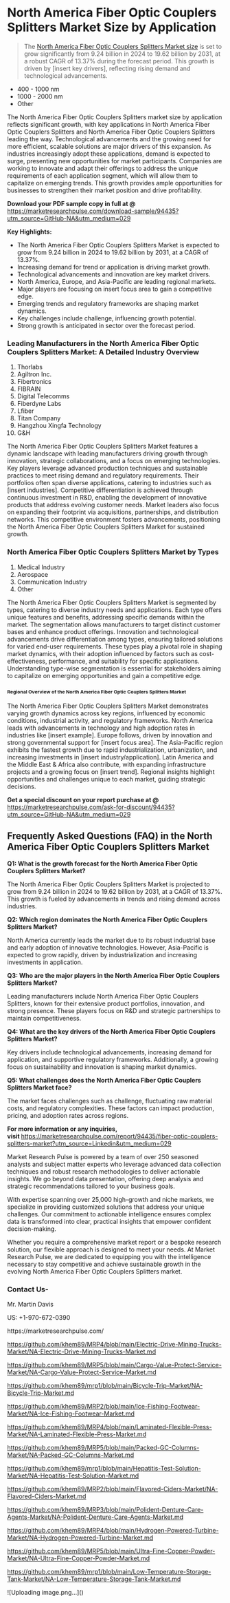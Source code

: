 <h1>North America Fiber Optic Couplers Splitters Market&nbsp;Size by Application</h1><blockquote><p>The <a href="https://marketresearchpulse.com/download-sample/94435?utm_source=GitHub-NA&amp;utm_medium=029">North America Fiber Optic Couplers Splitters Market size</a> is set to grow significantly from 9.24 billion in 2024 to 19.62 billion by 2031, at a robust CAGR of 13.37% during the forecast period. This growth is driven by [insert key drivers], reflecting rising demand and technological advancements.</p></blockquote><ul><li>400 - 1000 nm<li> 1000 - 2000 nm<li> Other</li></ul><p>The North America Fiber Optic Couplers Splitters market size by application reflects significant growth, with key applications in North America Fiber Optic Couplers Splitters and North America Fiber Optic Couplers Splitters leading the way. Technological advancements and the growing need for more efficient, scalable solutions are major drivers of this expansion. As industries increasingly adopt these applications, demand is expected to surge, presenting new opportunities for market participants. Companies are working to innovate and adapt their offerings to address the unique requirements of each application segment, which will allow them to capitalize on emerging trends. This growth provides ample opportunities for businesses to strengthen their market position and drive profitability.</p><p><strong>Download your PDF sample copy in full at @ </strong><a href="https://marketresearchpulse.com/download-sample/94435?utm_source=GitHub-NA&amp;utm_medium=029">https://marketresearchpulse.com/download-sample/94435?utm_source=GitHub-NA&amp;utm_medium=029</a></p><p><strong>Key Highlights: </strong></p><ul><li>The North America Fiber Optic Couplers Splitters Market is expected to grow from 9.24 billion in 2024 to 19.62 billion by 2031, at a CAGR of 13.37%.</li><li>Increasing demand for trend or application is driving market growth.</li><li>Technological advancements and innovation are key market drivers.</li><li>North America, Europe, and Asia-Pacific are leading regional markets.</li><li>Major players are focusing on insert focus area to gain a competitive edge.</li><li>Emerging trends and regulatory frameworks are shaping market dynamics.</li><li>Key challenges include challenge, influencing growth potential.</li><li>Strong growth is anticipated in sector over the forecast period.</li></ul><h3>Leading Manufacturers in the North America Fiber Optic Couplers Splitters Market: A Detailed Industry Overview</h3><ol><li>Thorlabs</li><li>Agiltron Inc.</li><li>Fibertronics</li><li>FIBRAIN</li><li>Digital Telecomms</li><li>Fiberdyne Labs</li><li>Lfiber</li><li>Titan Company</li><li>Hangzhou Xingfa Technology</li><li>G&H</li></ol><div class="flex max-w-full flex-col flex-grow"><div class="min-h-8 text-message flex w-full flex-col items-end gap-2 whitespace-normal break-words [.text-message+&amp;]:mt-5" dir="auto" data-message-author-role="assistant" data-message-id="fd8432e4-4910-450d-b182-61b7bfb0a01f" data-message-model-slug="gpt-4o"><div class="flex w-full flex-col gap-1 empty:hidden first:pt-[3px]"><div class="markdown prose w-full break-words dark:prose-invert light"><p>The North America Fiber Optic Couplers Splitters Market features a dynamic landscape with leading manufacturers driving growth through innovation, strategic collaborations, and a focus on emerging technologies. Key players leverage advanced production techniques and sustainable practices to meet rising demand and regulatory requirements. Their portfolios often span diverse applications, catering to industries such as [insert industries]. Competitive differentiation is achieved through continuous investment in R&amp;D, enabling the development of innovative products that address evolving customer needs. Market leaders also focus on expanding their footprint via acquisitions, partnerships, and distribution networks. This competitive environment fosters advancements, positioning the North America Fiber Optic Couplers Splitters Market for sustained growth.</p></div></div></div></div><h3>North America Fiber Optic Couplers Splitters Market by Types</h3><ol><li>Medical Industry<li> Aerospace<li> Communication Industry<li> Other</li></ol><div class="flex max-w-full flex-col flex-grow"><div class="min-h-8 text-message flex w-full flex-col items-end gap-2 whitespace-normal break-words [.text-message+&amp;]:mt-5" dir="auto" data-message-author-role="assistant" data-message-id="084470be-0bb7-4664-bddf-5156b4f41249" data-message-model-slug="gpt-4o-mini"><div class="flex w-full flex-col gap-1 empty:hidden first:pt-[3px]"><div class="markdown prose w-full break-words dark:prose-invert light"><p>The North America Fiber Optic Couplers Splitters Market is segmented by types, catering to diverse industry needs and applications. Each type offers unique features and benefits, addressing specific demands within the market. The segmentation allows manufacturers to target distinct customer bases and enhance product offerings. Innovation and technological advancements drive differentiation among types, ensuring tailored solutions for varied end-user requirements. These types play a pivotal role in shaping market dynamics, with their adoption influenced by factors such as cost-effectiveness, performance, and suitability for specific applications. Understanding type-wise segmentation is essential for stakeholders aiming to capitalize on emerging opportunities and gain a competitive edge.</p></div></div></div></div><h3><span style="font-size: 11px;">Regional Overview of the North America Fiber Optic Couplers Splitters Market</span></h3><div class="flex max-w-full flex-col flex-grow"><div class="min-h-8 text-message flex w-full flex-col items-end gap-2 whitespace-normal break-words [.text-message+&amp;]:mt-5" dir="auto" data-message-author-role="assistant" data-message-id="e9038762-ce64-4e30-91c9-9bd413514231" data-message-model-slug="gpt-4o-mini"><div class="flex w-full flex-col gap-1 empty:hidden first:pt-[3px]"><div class="markdown prose w-full break-words dark:prose-invert light"><p>The North America Fiber Optic Couplers Splitters Market demonstrates varying growth dynamics across key regions, influenced by economic conditions, industrial activity, and regulatory frameworks. North America leads with advancements in technology and high adoption rates in industries like [insert example]. Europe follows, driven by innovation and strong governmental support for [insert focus area]. The Asia-Pacific region exhibits the fastest growth due to rapid industrialization, urbanization, and increasing investments in [insert industry/application]. Latin America and the Middle East &amp; Africa also contribute, with expanding infrastructure projects and a growing focus on [insert trend]. Regional insights highlight opportunities and challenges unique to each market, guiding strategic decisions.</p></div></div></div></div><p><strong>Get a special discount on your report purchase at @ </strong><a href="https://marketresearchpulse.com/ask-for-discount/94435?utm_source=GitHub-NA&amp;utm_medium=029">https://marketresearchpulse.com/ask-for-discount/94435?utm_source=GitHub-NA&amp;utm_medium=029</a></p><h2>Frequently Asked Questions (FAQ) in the North America Fiber Optic Couplers Splitters Market</h2><p><strong>Q1: What is the growth forecast for the North America Fiber Optic Couplers Splitters Market?</strong></p><p>The North America Fiber Optic Couplers Splitters Market is projected to grow from 9.24 billion in 2024 to 19.62 billion by 2031, at a CAGR of 13.37%. This growth is fueled by advancements in trends and rising demand across industries.</p><p><strong>Q2: Which region dominates the North America Fiber Optic Couplers Splitters Market?</strong></p><p>North America currently leads the market due to its robust industrial base and early adoption of innovative technologies. However, Asia-Pacific is expected to grow rapidly, driven by industrialization and increasing investments in application.</p><p><strong>Q3: Who are the major players in the North America Fiber Optic Couplers Splitters Market?</strong></p><p>Leading manufacturers include North America Fiber Optic Couplers Splitters, known for their extensive product portfolios, innovation, and strong presence. These players focus on R&amp;D and strategic partnerships to maintain competitiveness.</p><p><strong>Q4: What are the key drivers of the North America Fiber Optic Couplers Splitters Market?</strong></p><p>Key drivers include technological advancements, increasing demand for application, and supportive regulatory frameworks. Additionally, a growing focus on sustainability and innovation is shaping market dynamics.</p><p><strong>Q5: What challenges does the North America Fiber Optic Couplers Splitters Market face?</strong></p><p>The market faces challenges such as challenge, fluctuating raw material costs, and regulatory complexities. These factors can impact production, pricing, and adoption rates across regions.</p><p><strong>For more information or any inquiries, visit&nbsp;</strong><a href="https://marketresearchpulse.com/report/94435/fiber-optic-couplers-splitters-market?utm_source=Linkedin&utm_medium=029">https://marketresearchpulse.com/report/94435/fiber-optic-couplers-splitters-market?utm_source=Linkedin&utm_medium=029</a></p><p>Market Research Pulse is powered by a team of over 250 seasoned analysts and subject matter experts who leverage advanced data collection techniques and robust research methodologies to deliver actionable insights. We go beyond data presentation, offering deep analysis and strategic recommendations tailored to your business goals.</p><p>With expertise spanning over 25,000 high-growth and niche markets, we specialize in providing customized solutions that address your unique challenges. Our commitment to actionable intelligence ensures complex data is transformed into clear, practical insights that empower confident decision-making.</p><p>Whether you require a comprehensive market report or a bespoke research solution, our flexible approach is designed to meet your needs. At Market Research Pulse, we are dedicated to equipping you with the intelligence necessary to stay competitive and achieve sustainable growth in the evolving North America Fiber Optic Couplers Splitters market.</p><h3><strong>Contact Us-</strong></h3><p>Mr. Martin Davis</p><p>US: +1-970-672-0390</p><p>https://marketresearchpulse.com/</p><p><a href="https://github.com/khem89/MRP4/blob/main/Electric-Drive-Mining-Trucks-Market/NA-Electric-Drive-Mining-Trucks-Market.md">https://github.com/khem89/MRP4/blob/main/Electric-Drive-Mining-Trucks-Market/NA-Electric-Drive-Mining-Trucks-Market.md</a></p><p><a href="https://github.com/khem89/MRP5/blob/main/Cargo-Value-Protect-Service-Market/NA-Cargo-Value-Protect-Service-Market.md">https://github.com/khem89/MRP5/blob/main/Cargo-Value-Protect-Service-Market/NA-Cargo-Value-Protect-Service-Market.md</a></p><p><a href="https://github.com/khem89/mrp1/blob/main/Bicycle-Trip-Market/NA-Bicycle-Trip-Market.md">https://github.com/khem89/mrp1/blob/main/Bicycle-Trip-Market/NA-Bicycle-Trip-Market.md</a></p><p><a href="https://github.com/khem89/MRP2/blob/main/Ice-Fishing-Footwear-Market/NA-Ice-Fishing-Footwear-Market.md">https://github.com/khem89/MRP2/blob/main/Ice-Fishing-Footwear-Market/NA-Ice-Fishing-Footwear-Market.md</a></p><p><a href="https://github.com/khem89/MRP4/blob/main/Laminated-Flexible-Press-Market/NA-Laminated-Flexible-Press-Market.md">https://github.com/khem89/MRP4/blob/main/Laminated-Flexible-Press-Market/NA-Laminated-Flexible-Press-Market.md</a></p><p><a href="https://github.com/khem89/MRP5/blob/main/Packed-GC-Columns-Market/NA-Packed-GC-Columns-Market.md">https://github.com/khem89/MRP5/blob/main/Packed-GC-Columns-Market/NA-Packed-GC-Columns-Market.md</a></p><p><a href="https://github.com/khem89/mrp1/blob/main/Hepatitis-Test-Solution-Market/NA-Hepatitis-Test-Solution-Market.md">https://github.com/khem89/mrp1/blob/main/Hepatitis-Test-Solution-Market/NA-Hepatitis-Test-Solution-Market.md</a></p><p><a href="https://github.com/khem89/MRP2/blob/main/Flavored-Ciders-Market/NA-Flavored-Ciders-Market.md">https://github.com/khem89/MRP2/blob/main/Flavored-Ciders-Market/NA-Flavored-Ciders-Market.md</a></p><p><a href="https://github.com/khem89/MRP3/blob/main/Polident-Denture-Care-Agents-Market/NA-Polident-Denture-Care-Agents-Market.md">https://github.com/khem89/MRP3/blob/main/Polident-Denture-Care-Agents-Market/NA-Polident-Denture-Care-Agents-Market.md</a></p><p><a href="https://github.com/khem89/MRP4/blob/main/Hydrogen-Powered-Turbine-Market/NA-Hydrogen-Powered-Turbine-Market.md">https://github.com/khem89/MRP4/blob/main/Hydrogen-Powered-Turbine-Market/NA-Hydrogen-Powered-Turbine-Market.md</a></p><p><a href="https://github.com/khem89/MRP5/blob/main/Ultra-Fine-Copper-Powder-Market/NA-Ultra-Fine-Copper-Powder-Market.md">https://github.com/khem89/MRP5/blob/main/Ultra-Fine-Copper-Powder-Market/NA-Ultra-Fine-Copper-Powder-Market.md</a></p><p><a href="https://github.com/khem89/mrp1/blob/main/Low-Temperature-Storage-Tank-Market/NA-Low-Temperature-Storage-Tank-Market.md">https://github.com/khem89/mrp1/blob/main/Low-Temperature-Storage-Tank-Market/NA-Low-Temperature-Storage-Tank-Market.md</a></p>
![Uploading image.png…]()
